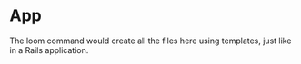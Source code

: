 # App

The loom command would create all the files here using templates, just like in a Rails application.
